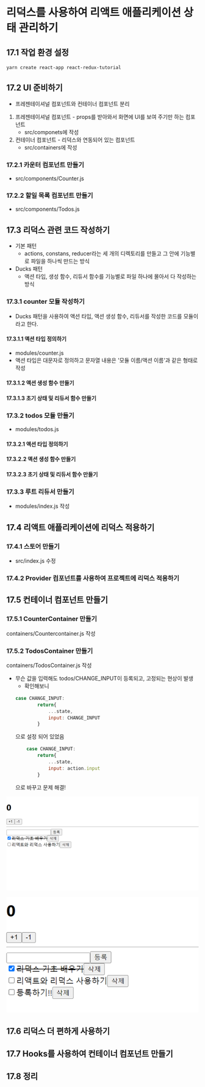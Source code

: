 # 리덕스를 사용하여 리액트 애플리케이션 상태 관리하기
## 17.1 작업 환경 설정
```promt
yarn create react-app react-redux-tutorial
```
## 17.2 UI 준비하기
- 프레젠테이셔널 컴포넌트와 컨테이너 컴포넌트 분리
1. 프레젠테이셔널 컴포넌트 - props를 받아와서 화면에 UI를 보여 주기만 하는 컴포넌트
    - src/componets에 작성
2. 컨테이너 컴포넌트 - 리덕스와 연동되어 있는 컴포넌트
    - src/containers에 작성

### 17.2.1 카운터 컴포넌트 만들기
- src/components/Counter.js

### 17.2.2 할일 목록 컴포넌트 만들기
- src/components/Todos.js

## 17.3 리덕스 관련 코드 작성하기
- 기본 패턴
    - actions, constans, reducer라는 세 개의 디렉토리를 만들고 그 안에 기능별로 파일을 하나씩 만드는 방식
- Ducks 패턴
    - 액션 타입, 생성 함수, 리듀서 함수를 기능별로 파일 하나에 몰아서 다 작성하는 방식

### 17.3.1 counter 모듈 작성하기
- Ducks 패턴을 사용하여 액션 타입, 액션 생성 함수, 리듀서를 작성한 코드를 모듈이라고 한다.

#### 17.3.1.1 액션 타입 정의하기
- modules/counter.js
- 액션 타입은 대문자로 정의하고 문자열 내용은 '모듈 이름/액션 이름'과 같은 형태로 작성

#### 17.3.1.2 액션 생성 함수 만들기

#### 17.3.1.3 초기 상태 및 리듀서 함수 만들기

### 17.3.2 todos 모듈 만들기
- modules/todos.js

#### 17.3.2.1 액션 타입 정의하기

#### 17.3.2.2 액션 생성 함수 만들기

#### 17.3.2.3 초기 상태 및 리듀서 함수 만들기

### 17.3.3 루트 리듀서 만들기
- modules/index.js 작성

## 17.4 리액트 애플리케이션에 리덕스 적용하기

### 17.4.1 스토어 만들기
- src/index.js 수정

### 17.4.2 Provider 컴포넌트를 사용하여 프로젝트에 리덕스 적용하기

## 17.5 컨테이너 컴포넌트 만들기
### 17.5.1 CounterContainer 만들기
containers/Countercontainer.js 작성

### 17.5.2 TodosContainer 만들기
containers/TodosContainer.js 작성
- 무슨 값을 입력해도 todos/CHANGE_INPUT이 등록되고, 고정되는 현상이 발생
    - 확인해보니
    ```jsx
    case CHANGE_INPUT:
            return{
                ...state,
                input: CHANGE_INPUT
            }
    ```
    으로 설정 되어 있었음
    ```jsx
        case CHANGE_INPUT:
            return{
                ...state,
                input: action.input
            }
    ```
    으로 바꾸고 문제 해결!
    
![alt text](image-15.png)


![alt text](image-16.png)
## 17.6 리덕스 더 편하게 사용하기

## 17.7 Hooks를 사용하여 컨테이너 컴포넌트 만들기

## 17.8 정리
